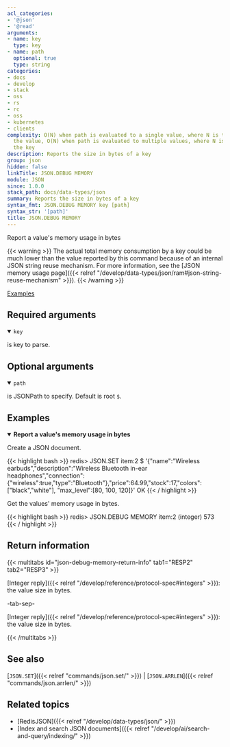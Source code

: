 ```yaml
---
acl_categories:
- '@json'
- '@read'
arguments:
- name: key
  type: key
- name: path
  optional: true
  type: string
categories:
- docs
- develop
- stack
- oss
- rs
- rc
- oss
- kubernetes
- clients
complexity: O(N) when path is evaluated to a single value, where N is the size of
  the value, O(N) when path is evaluated to multiple values, where N is the size of
  the key
description: Reports the size in bytes of a key
group: json
hidden: false
linkTitle: JSON.DEBUG MEMORY
module: JSON
since: 1.0.0
stack_path: docs/data-types/json
summary: Reports the size in bytes of a key
syntax_fmt: JSON.DEBUG MEMORY key [path]
syntax_str: '[path]'
title: JSON.DEBUG MEMORY
---
```

Report a value's memory usage in bytes 

{{< warning >}}
The actual total memory consumption by a key could be much lower than the value reported by this command because of an internal JSON string reuse mechanism. For more information, see the [JSON memory usage page]({{< relref "/develop/data-types/json/ram#json-string-reuse-mechanism" >}}).
{{< /warning >}}

[Examples](#examples)

## Required arguments

<details open><summary><code>key</code></summary> 

is key to parse.
</details>

## Optional arguments

<details open><summary><code>path</code></summary> 

is JSONPath to specify. Default is root `$`. 
</details>

## Examples

<details open>
<summary><b>Report a value's memory usage in bytes</b></summary>

Create a JSON document.

{{< highlight bash >}}
redis> JSON.SET item:2 $ '{"name":"Wireless earbuds","description":"Wireless Bluetooth in-ear headphones","connection":{"wireless":true,"type":"Bluetooth"},"price":64.99,"stock":17,"colors":["black","white"], "max_level":[80, 100, 120]}'
OK
{{< / highlight >}}

Get the values' memory usage in bytes.

{{< highlight bash >}}
redis> JSON.DEBUG MEMORY item:2
(integer) 573
{{< / highlight >}}
</details>

## Return information

{{< multitabs id="json-debug-memory-return-info"
    tab1="RESP2"
    tab2="RESP3" >}}

[Integer reply]({{< relref "/develop/reference/protocol-spec#integers" >}}): the value size in bytes.

-tab-sep-

[Integer reply]({{< relref "/develop/reference/protocol-spec#integers" >}}): the value size in bytes.

{{< /multitabs >}}

## See also

[`JSON.SET`]({{< relref "commands/json.set/" >}}) | [`JSON.ARRLEN`]({{< relref "commands/json.arrlen/" >}}) 

## Related topics

* [RedisJSON]({{< relref "/develop/data-types/json/" >}})
* [Index and search JSON documents]({{< relref "/develop/ai/search-and-query/indexing/" >}})
